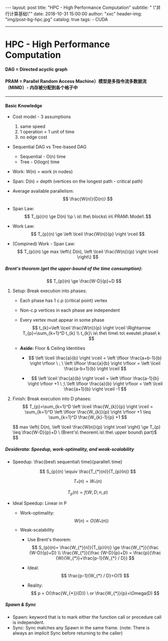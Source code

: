 <head>
    <script src="https://cdn.mathjax.org/mathjax/latest/MathJax.js?config=TeX-AMS-MML_HTMLorMML" type="text/javascript"></script>
    <script type="text/x-mathjax-config">
        MathJax.Hub.Config({
            tex2jax: {
            skipTags: ['script', 'noscript', 'style', 'textarea', 'pre'],
            inlineMath: [['$','$']]
            }
        });
    </script>
</head>
---
layout:     post
title:      "HPC - High Performance Computation"
subtitle:   " \"并行计算基础\""
date:       2018-10-31 15:00:00
author:     "xxc"
header-img: "img/post-bg-hpc.jpg"
catalog: true
tags:
    - CUDA 

---

# HPC - High Performance Computation

#### DAG = Directed acyclic graph

#### PRAM = Parallel Random Access Machine）模型是多指令流多数据流（MIMD）- 内存被分配到各个格子中 

------

#### Basic Knowledge

- Cost model - 3 assumptions
  1. same speed 
  2. 1 operation = 1 unit of time
  3. no edge cost

- Sequential  DAG vs Tree-based DAG
  - Sequential - O(n) time
  - Tree - O(logn) time

- Work: W(n) = work (n nodes)

- Span: D(n) = depth (vertices on the longest path - critical path)

- Average available parallelism: 
  $$
  \frac{W(n)}{D(n)}
  $$

- Span Law: 
  $$
  T_{p}(n) \ge D(n) \\p \ is\ the\ blocks\ in\ PRAM\ Model\
  $$

- Work Law: 
  $$
  T_{p}(n) \ge \left \lceil \frac{W(n)}{p} \right \rceil
  $$

- (Compined) Work - Span Law: 
  $$
  T_{p}(n) \ge max \left\{  D(n), \left \lceil \frac{W(n)}{p} \right \rceil \right\}
  $$





##### Brent's theorem (get the upper-bound of the time consumption): 

$$
T_{p}(n) \ge \frac{W-D}{p}+D
$$



1. Setup: Break  execution into phases:
   - Each phase has 1 c.p (critical point) vertex

   - Non-c.p vertices in each phase are independent

   - Every vertex must appear in some phase
     $$
     t_{k}=\left \lceil \frac{W(n)}{p} \right \rceil \Rightarrow T_{p}=\sum_{k=1}^D t_{k}	\\ t_{k}\ is\ the\ time\ to\ exeute\ phase\ k
     $$

   - **Aside:** Floor & Ceiling Identities
     * $$
       \left \lceil \frac{a}{b} \right \rceil = \left \lfloor \frac{a+b-1}{b} \right \rfloor \ ; \ \left \lfloor \frac{a}{b} \right \rfloor = \left \lceil \frac{a-b+1}{b} \right \rceil
       $$

     * $$
       \left \lceil \frac{a}{b} \right \rceil = \left \lfloor \frac{a-1}{b} \right \rfloor +1 \ ;\ \left \lfloor \frac{a}{b} \right \rfloor = \left \lceil \frac{a+1}{b} \right \rceil -1
       $$

2. Finish: Break execution into D phases: 
   $$
   T_{p}=\sum_{k=1}^D  \left \lceil \frac{W_{k}}{p} \right \rceil = \sum_{k=1}^D  \left \lfloor \frac{W_{k}}{p} \right \rfloor +1 \leq \sum_{k=1}^D  \frac{W_{k}-1}{p} +1
   $$

   $$
   max \left\{  D(n), \left \lceil \frac{W(n)}{p} \right \rceil \right\} \ge T_{p} \leq \frac{W-D}{p}+D \ (Brent's\ theorem\ is\ the\ upper bound\ part)$
   $$



##### Desiderata: Speedup, work-optimality, and weak-scalability

- Speedup: \frac{best\ sequential\ time}{parallel\ time}

  $$
  S_{p}(n) \equiv \frac{T_{*}(n)}{T_{p}(n)}
  $$

  $$
  T_{*}(n)=W_{*}(n)
  $$

  $$
  T_{p}(n)=f(W,D;n,p)
  $$

- Ideal Speedup: Linear in P
  - Work-optimality: $$ W(n)=O(W_{*}(n)) $$
  - Weak-scalability
    - Use Brent's theorem: 
      $$
      S_{p}(n)= \frac{W_{*}(n)}{T_{p}(n)} \ge \frac{W_{*}}{\frac {W-D}{p}+D}  \\ \frac{W_{*}}{\frac {W-D}{p}+D} = \frac{p}{\frac {W}{W_{*}}+\frac{p-1}{W_{*} / D}}
      $$

    - Ideal:$$ \frac{p-1}{W_{*} / D}=O(1) $$ 

    - Reality: 
      $$
      p = O(\frac{W_{*}}{D}) \ or \frac{W_{*}}{p}=\Omega(D)
      $$



##### Spawn & Sync

- Spawn: keyword that is to mark either the function call or procedure call is independent. 
- Sync: Sync matches any Spawn in the same frame. (note: There is always an implicit Sync before returning to the caller)